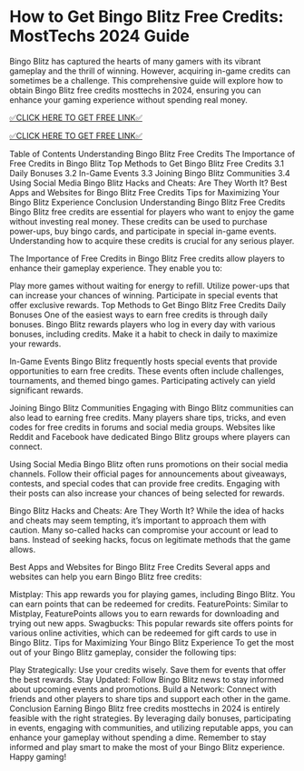 # How to Get Bingo Blitz Free Credits: MostTechs 2024 Guide
Bingo Blitz has captured the hearts of many gamers with its vibrant gameplay and the thrill of winning. However, acquiring in-game credits can sometimes be a challenge. This comprehensive guide will explore how to obtain Bingo Blitz free credits mosttechs in 2024, ensuring you can enhance your gaming experience without spending real money.

[✅CLICK HERE TO GET FREE LINK✅](https://todaylink.site/Bingo/)

[✅CLICK HERE TO GET FREE LINK✅](https://todaylink.site/Bingo/)

Table of Contents
Understanding Bingo Blitz Free Credits
The Importance of Free Credits in Bingo Blitz
Top Methods to Get Bingo Blitz Free Credits
3.1 Daily Bonuses
3.2 In-Game Events
3.3 Joining Bingo Blitz Communities
3.4 Using Social Media
Bingo Blitz Hacks and Cheats: Are They Worth It?
Best Apps and Websites for Bingo Blitz Free Credits
Tips for Maximizing Your Bingo Blitz Experience
Conclusion
Understanding Bingo Blitz Free Credits
Bingo Blitz free credits are essential for players who want to enjoy the game without investing real money. These credits can be used to purchase power-ups, buy bingo cards, and participate in special in-game events. Understanding how to acquire these credits is crucial for any serious player.

The Importance of Free Credits in Bingo Blitz
Free credits allow players to enhance their gameplay experience. They enable you to:

Play more games without waiting for energy to refill.
Utilize power-ups that can increase your chances of winning.
Participate in special events that offer exclusive rewards.
Top Methods to Get Bingo Blitz Free Credits
Daily Bonuses
One of the easiest ways to earn free credits is through daily bonuses. Bingo Blitz rewards players who log in every day with various bonuses, including credits. Make it a habit to check in daily to maximize your rewards.

In-Game Events
Bingo Blitz frequently hosts special events that provide opportunities to earn free credits. These events often include challenges, tournaments, and themed bingo games. Participating actively can yield significant rewards.

Joining Bingo Blitz Communities
Engaging with Bingo Blitz communities can also lead to earning free credits. Many players share tips, tricks, and even codes for free credits in forums and social media groups. Websites like Reddit and Facebook have dedicated Bingo Blitz groups where players can connect.

Using Social Media
Bingo Blitz often runs promotions on their social media channels. Follow their official pages for announcements about giveaways, contests, and special codes that can provide free credits. Engaging with their posts can also increase your chances of being selected for rewards.

Bingo Blitz Hacks and Cheats: Are They Worth It?
While the idea of hacks and cheats may seem tempting, it’s important to approach them with caution. Many so-called hacks can compromise your account or lead to bans. Instead of seeking hacks, focus on legitimate methods that the game allows.

Best Apps and Websites for Bingo Blitz Free Credits
Several apps and websites can help you earn Bingo Blitz free credits:

Mistplay: This app rewards you for playing games, including Bingo Blitz. You can earn points that can be redeemed for credits.
FeaturePoints: Similar to Mistplay, FeaturePoints allows you to earn rewards for downloading and trying out new apps.
Swagbucks: This popular rewards site offers points for various online activities, which can be redeemed for gift cards to use in Bingo Blitz.
Tips for Maximizing Your Bingo Blitz Experience
To get the most out of your Bingo Blitz gameplay, consider the following tips:

Play Strategically: Use your credits wisely. Save them for events that offer the best rewards.
Stay Updated: Follow Bingo Blitz news to stay informed about upcoming events and promotions.
Build a Network: Connect with friends and other players to share tips and support each other in the game.
Conclusion
Earning Bingo Blitz free credits mosttechs in 2024 is entirely feasible with the right strategies. By leveraging daily bonuses, participating in events, engaging with communities, and utilizing reputable apps, you can enhance your gameplay without spending a dime. Remember to stay informed and play smart to make the most of your Bingo Blitz experience. Happy gaming!

